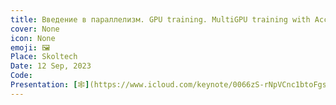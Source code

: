 ```yaml
---
title: Введение в параллелизм. GPU training. MultiGPU training with Accelerate.
cover: None
icon: None
emoji: 🖼️
Place: Skoltech
Date: 12 Sep, 2023
Code: 
Presentation: [🕸](https://www.icloud.com/keynote/0066zS-rNpVCnc1btoFgsUamw#230912%5Fparallelism)
---
```


